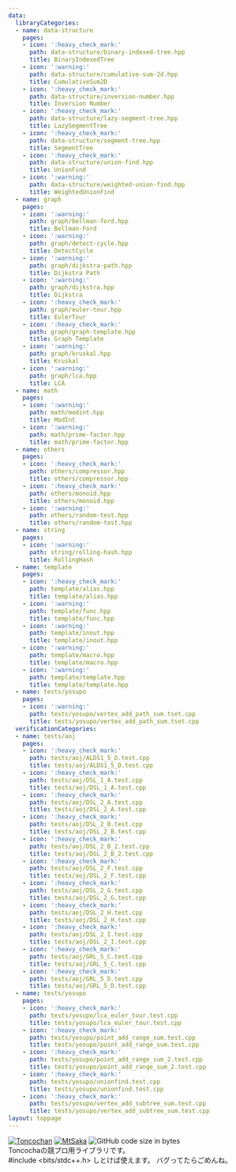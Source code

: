 ```yaml
---
data:
  libraryCategories:
  - name: data-structure
    pages:
    - icon: ':heavy_check_mark:'
      path: data-structure/binary-indexed-tree.hpp
      title: BinaryIndexedTree
    - icon: ':warning:'
      path: data-structure/cumulative-sum-2d.hpp
      title: CumulativeSum2D
    - icon: ':heavy_check_mark:'
      path: data-structure/inversion-number.hpp
      title: Inversion Number
    - icon: ':heavy_check_mark:'
      path: data-structure/lazy-segment-tree.hpp
      title: LazySegmentTree
    - icon: ':heavy_check_mark:'
      path: data-structure/segment-tree.hpp
      title: SegmentTree
    - icon: ':heavy_check_mark:'
      path: data-structure/union-find.hpp
      title: UnionFind
    - icon: ':warning:'
      path: data-structure/weighted-union-find.hpp
      title: WeightedUnionFind
  - name: graph
    pages:
    - icon: ':warning:'
      path: graph/bellman-ford.hpp
      title: Bellman-Ford
    - icon: ':warning:'
      path: graph/detect-cycle.hpp
      title: DetectCycle
    - icon: ':warning:'
      path: graph/dijkstra-path.hpp
      title: Dijkstra Path
    - icon: ':warning:'
      path: graph/dijkstra.hpp
      title: Dijkstra
    - icon: ':heavy_check_mark:'
      path: graph/euler-tour.hpp
      title: EulerTour
    - icon: ':heavy_check_mark:'
      path: graph/graph-template.hpp
      title: Graph Template
    - icon: ':warning:'
      path: graph/kruskal.hpp
      title: Kruskal
    - icon: ':warning:'
      path: graph/lca.hpp
      title: LCA
  - name: math
    pages:
    - icon: ':warning:'
      path: math/modint.hpp
      title: ModInt
    - icon: ':warning:'
      path: math/prime-factor.hpp
      title: math/prime-factor.hpp
  - name: others
    pages:
    - icon: ':heavy_check_mark:'
      path: others/compressor.hpp
      title: others/compressor.hpp
    - icon: ':heavy_check_mark:'
      path: others/monoid.hpp
      title: others/monoid.hpp
    - icon: ':warning:'
      path: others/random-test.hpp
      title: others/random-test.hpp
  - name: string
    pages:
    - icon: ':warning:'
      path: string/rolling-hash.hpp
      title: RollingHash
  - name: template
    pages:
    - icon: ':heavy_check_mark:'
      path: template/alias.hpp
      title: template/alias.hpp
    - icon: ':warning:'
      path: template/func.hpp
      title: template/func.hpp
    - icon: ':warning:'
      path: template/inout.hpp
      title: template/inout.hpp
    - icon: ':warning:'
      path: template/macro.hpp
      title: template/macro.hpp
    - icon: ':warning:'
      path: template/template.hpp
      title: template/template.hpp
  - name: tests/yosupo
    pages:
    - icon: ':warning:'
      path: tests/yosupo/vertex_add_path_sum.tset.cpp
      title: tests/yosupo/vertex_add_path_sum.tset.cpp
  verificationCategories:
  - name: tests/aoj
    pages:
    - icon: ':heavy_check_mark:'
      path: tests/aoj/ALDS1_5_D.test.cpp
      title: tests/aoj/ALDS1_5_D.test.cpp
    - icon: ':heavy_check_mark:'
      path: tests/aoj/DSL_1_A.test.cpp
      title: tests/aoj/DSL_1_A.test.cpp
    - icon: ':heavy_check_mark:'
      path: tests/aoj/DSL_2_A.test.cpp
      title: tests/aoj/DSL_2_A.test.cpp
    - icon: ':heavy_check_mark:'
      path: tests/aoj/DSL_2_B.test.cpp
      title: tests/aoj/DSL_2_B.test.cpp
    - icon: ':heavy_check_mark:'
      path: tests/aoj/DSL_2_B_2.test.cpp
      title: tests/aoj/DSL_2_B_2.test.cpp
    - icon: ':heavy_check_mark:'
      path: tests/aoj/DSL_2_F.test.cpp
      title: tests/aoj/DSL_2_F.test.cpp
    - icon: ':heavy_check_mark:'
      path: tests/aoj/DSL_2_G.test.cpp
      title: tests/aoj/DSL_2_G.test.cpp
    - icon: ':heavy_check_mark:'
      path: tests/aoj/DSL_2_H.test.cpp
      title: tests/aoj/DSL_2_H.test.cpp
    - icon: ':heavy_check_mark:'
      path: tests/aoj/DSL_2_I.test.cpp
      title: tests/aoj/DSL_2_I.test.cpp
    - icon: ':heavy_check_mark:'
      path: tests/aoj/GRL_5_C.test.cpp
      title: tests/aoj/GRL_5_C.test.cpp
    - icon: ':heavy_check_mark:'
      path: tests/aoj/GRL_5_D.test.cpp
      title: tests/aoj/GRL_5_D.test.cpp
  - name: tests/yosupo
    pages:
    - icon: ':heavy_check_mark:'
      path: tests/yosupo/lca_euler_tour.test.cpp
      title: tests/yosupo/lca_euler_tour.test.cpp
    - icon: ':heavy_check_mark:'
      path: tests/yosupo/point_add_range_sum.test.cpp
      title: tests/yosupo/point_add_range_sum.test.cpp
    - icon: ':heavy_check_mark:'
      path: tests/yosupo/point_add_range_sum_2.test.cpp
      title: tests/yosupo/point_add_range_sum_2.test.cpp
    - icon: ':heavy_check_mark:'
      path: tests/yosupo/unionfind.test.cpp
      title: tests/yosupo/unionfind.test.cpp
    - icon: ':heavy_check_mark:'
      path: tests/yosupo/vertex_add_subtree_sum.test.cpp
      title: tests/yosupo/vertex_add_subtree_sum.test.cpp
layout: toppage
---
```

[![Toncochan](https://img.shields.io/endpoint?url=https%3A%2F%2Fatcoder-badges.now.sh%2Fapi%2Fatcoder%2Fjson%2FToncochan)](https://atcoder.jp/users/Toncochan)
[![MtSaka](https://img.shields.io/endpoint?url=https%3A%2F%2Fatcoder-badges.now.sh%2Fapi%2Fcodeforces%2Fjson%2FToncochan)](https://codeforces.com/profile/Toncochan)
![GitHub code size in bytes](https://img.shields.io/github/languages/code-size/tonasho/cpp-library?style=flat-square)<br>
Toncochaの競プロ用ライブラリです。<br>
#include <bits/stdc++.h> しとけば使えます。
バグってたらごめんね。
